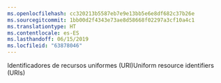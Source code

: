 ```yaml
---
ms.openlocfilehash: cc320213b5587eb7e9e13bb5e6e8df682c37b26e
ms.sourcegitcommit: 1bb00d2f4343e73ae8d58668f02297a3cf10a4c1
ms.translationtype: HT
ms.contentlocale: es-ES
ms.lasthandoff: 06/15/2019
ms.locfileid: "63878046"
---
```

<span data-ttu-id="0a636-101">Identificadores de recursos uniformes (URI)</span><span class="sxs-lookup"><span data-stu-id="0a636-101">Uniform resource identifiers (URIs)</span></span>